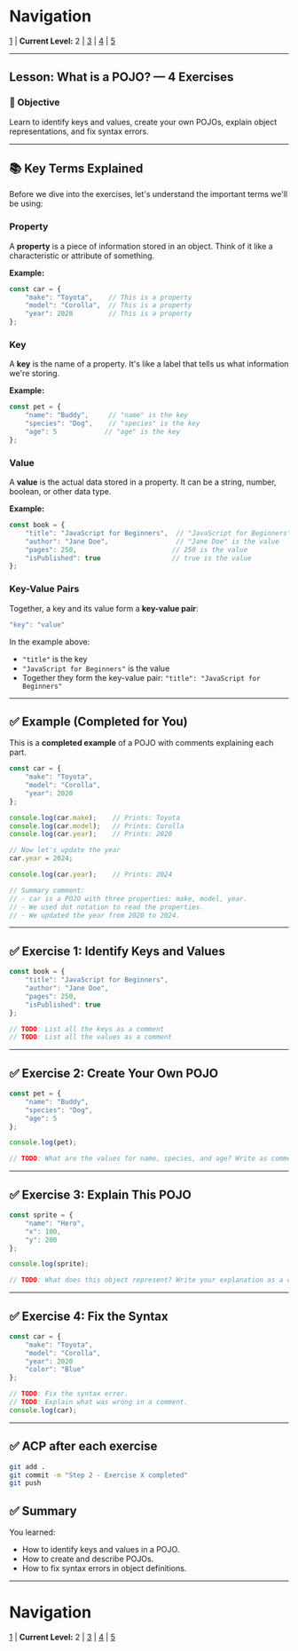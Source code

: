 # Navigation
[1](./lesson-4-pojo-lv1.md) | **Current Level:** 2 | [3](./lesson-4-pojo-lv3.md) | [4](./lesson-4-pojo-lv4.md) | [5](./lesson-4-pojo-lv5.md)

---

## Lesson: What is a POJO? — 4 Exercises

### 🎯 Objective

Learn to identify keys and values, create your own POJOs, explain object representations, and fix syntax errors.

---

## 📚 **Key Terms Explained**

Before we dive into the exercises, let's understand the important terms we'll be using:

### **Property**
A **property** is a piece of information stored in an object. Think of it like a characteristic or attribute of something.

**Example:**
```js
const car = {
    "make": "Toyota",    // This is a property
    "model": "Corolla",  // This is a property
    "year": 2020         // This is a property
};
```

### **Key**
A **key** is the name of a property. It's like a label that tells us what information we're storing.

**Example:**
```js
const pet = {
    "name": "Buddy",     // "name" is the key
    "species": "Dog",    // "species" is the key
    "age": 5            // "age" is the key
};
```

### **Value**
A **value** is the actual data stored in a property. It can be a string, number, boolean, or other data type.

**Example:**
```js
const book = {
    "title": "JavaScript for Beginners",  // "JavaScript for Beginners" is the value
    "author": "Jane Doe",                 // "Jane Doe" is the value
    "pages": 250,                        // 250 is the value
    "isPublished": true                  // true is the value
};
```

### **Key-Value Pairs**
Together, a key and its value form a **key-value pair**:
```js
"key": "value"
```

In the example above:
- `"title"` is the key
- `"JavaScript for Beginners"` is the value
- Together they form the key-value pair: `"title": "JavaScript for Beginners"`

---

## ✅ **Example (Completed for You)**

This is a **completed example** of a POJO with comments explaining each part.

```js
const car = {
    "make": "Toyota",
    "model": "Corolla",
    "year": 2020
};

console.log(car.make);    // Prints: Toyota
console.log(car.model);   // Prints: Corolla
console.log(car.year);    // Prints: 2020

// Now let's update the year
car.year = 2024;

console.log(car.year);    // Prints: 2024

// Summary comment:
// - car is a POJO with three properties: make, model, year.
// - We used dot notation to read the properties.
// - We updated the year from 2020 to 2024.
```

---

## ✅ **Exercise 1: Identify Keys and Values**

```js
const book = {
    "title": "JavaScript for Beginners",
    "author": "Jane Doe",
    "pages": 250,
    "isPublished": true
};

// TODO: List all the keys as a comment
// TODO: List all the values as a comment
```

---

## ✅ **Exercise 2: Create Your Own POJO**

```js
const pet = {
    "name": "Buddy",
    "species": "Dog",
    "age": 5
};

console.log(pet);

// TODO: What are the values for name, species, and age? Write as comments.
```

---

## ✅ **Exercise 3: Explain This POJO**

```js
const sprite = {
    "name": "Hero",
    "x": 100,
    "y": 200
};

console.log(sprite);

// TODO: What does this object represent? Write your explanation as a comment.
```

---

## ✅ **Exercise 4: Fix the Syntax**

```js
const car = {
    "make": "Toyota",
    "model": "Corolla",
    "year": 2020
    "color": "Blue"
};

// TODO: Fix the syntax error.
// TODO: Explain what was wrong in a comment.
console.log(car);
```

---

## ✅ **ACP after each exercise**

```bash
git add .
git commit -m "Step 2 - Exercise X completed"
git push
```

## ✅ **Summary**

You learned:

* How to identify keys and values in a POJO.
* How to create and describe POJOs.
* How to fix syntax errors in object definitions.

---

# Navigation
[1](./lesson-4-pojo-lv1.md) | **Current Level:** 2 | [3](./lesson-4-pojo-lv3.md) | [4](./lesson-4-pojo-lv4.md) | [5](./lesson-4-pojo-lv5.md) 